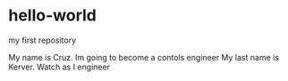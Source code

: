 # hello-world
my first repository

My name is Cruz. Im going to become a contols engineer
My last name is Kerver. Watch as I engineer
